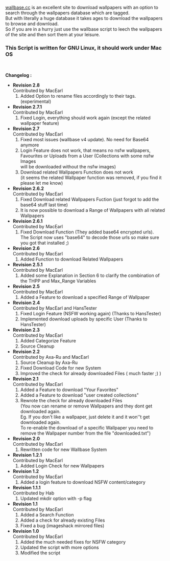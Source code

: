 <p>
	<a href="http://wallbase.cc" target="_blank">wallbase.cc</a> is an excellent site to download wallpapers with an option to search through the wallpapers database which are tagged.<br />
	But with literally a huge database it takes ages to download the wallpapers to browse and download.<br />
	So if you are in a hurry just use the wallbase script to leech the wallpapers of the site and then sort them at your leisure.<br />
</p>
<p>
	<h3>This Script is written for GNU Linux, it should work under Mac OS</h3> <br />
</p>
<p>
	<strong>Changelog :</strong>
	<ul>
		<li>
			<strong>Revision 2.8</strong><br />
			Contributed by MacEarl
			<ol>
				<li>Added Option to rename files accordingly to their tags. (experimental)</li>
			</ol>
		</li>
		<li>
			<strong>Revision 2.7.1</strong><br />
			Contributed by MacEarl
			<ol>
				<li>Fixed Login, everything should work again (except the related wallpaper feature)</li>
			</ol>
		</li>
		<li>
			<strong>Revision 2.7</strong><br />
			Contributed by MacEarl
			<ol>
				<li>Fixed most issues (wallbase v4 update). No need for Base64 anymore</li>
				<li>Login Feature does not work, that means no nsfw wallpapers, <br />
					Favourites or Uploads from a User (Collections with some nsfw Images <br />
					will be downloaded without the nsfw images)</li>
				<li>Download related Wallpapers Function does not work <br />
					(it seems the related Wallpaper function was removed, if you find it please let me know)</li>
			</ol>
		</li>
		<li>
			<strong>Revision 2.6.2</strong><br />
			Contributed by MacEarl
			<ol>
				<li>Fixed Download related Wallpapers Fuction (just forgot to add the base64 stuff last time)</li>
				<li>It is now possible to download a Range of Wallpapers with all related Wallpapers</li>
			</ol>
		</li>
		<li>
			<strong>Revision 2.6.1</strong><br />
			Contributed by MacEarl
			<ol>
				<li>Fixed Download Function (They added base64 encrypted urls).<br />
				The Script now uses "base64" to decode those urls so make sure you got that installed ;)</li>
			</ol>
		</li>
		<li>
			<strong>Revision 2.6</strong><br />
			Contributed by MacEarl
			<ol>
				<li>Added Function to download Related Wallpapers</li>
			</ol>
		</li>
		<li>
			<strong>Revision 2.5.1</strong><br />
			Contributed by MacEarl
			<ol>
				<li>Added some Explanation in Section 6 to clarify the combination of the THPP and Max_Range Variables</li>
			</ol>
		</li>
		<li>
			<strong>Revision 2.5</strong><br />
			Contributed by MacEarl
			<ol>
				<li>Added a Feature to download a specified Range of Wallpaper</li>
			</ol>
		</li>
		<li>
			<strong>Revision 2.4</strong><br />
			Contributed by MacEarl and HansTester
			<ol>
				<li>Fixed Login Feature (NSFW working again) (Thanks to HansTester)</li>
				<li>Implemented download uploads by specific User (Thanks to HansTester)</li>
			</ol>
		</li>
		<li>
			<strong>Revision 2.3</strong><br />
			Contributed by MacEarl
			<ol>
				<li>Added Categorize Feature</li>
				<li>Source Cleanup</li>
			</ol>
		</li>
		<li>
			<strong>Revision 2.2</strong><br />
			Contributed by Axa-Ru and MacEarl
			<ol>
				<li>Source Cleanup by Axa-Ru</li>
				<li>Fixed Download Code for new System</li>
				<li>Improved the check for already downloaded Files ( much faster ;) )</li>
			</ol>
		</li>
		<li>
			<strong>Revision 2.1</strong><br />
			Contributed by MacEarl
			<ol>
				<li>Added a Feature to download "Your Favorites"</li>
				<li>Added a Feature to download "user created collections"</li>
				<li>Rewrote the check for already downloaded Files<br />
				(You now can rename or remove Wallpapers and they dont get downloaded again.<br />
				Eg. If you don't like a wallpaper, just delete it and it won''t get downloaded again.<br />
				To re-enable the download of a specific Wallpaper you need to remove the Wallpaper number from the file "downloaded.txt")</li>
			</ol>
		</li>
		<li>
			<strong>Revision 2.0</strong><br />
			Contributed by MacEarl
			<ol>
				<li>Rewritten code for new Wallbase System</li>
			</ol>
		</li>
		<li>
			<strong>Revision 1.2.1</strong><br />
			Contributed by MacEarl
			<ol>
				<li>Added Login Check for new Wallpapers</li>
			</ol>
		</li>
		<li>
			<strong>Revision 1.2</strong><br />
			Contributed by MacEarl
			<ol>
				<li>Added a login feature to download NSFW content/category</li>
			</ol>
		</li>
		<li>
			<strong>Revision 1.1.1</strong><br />
			Contributed by Hab
			<ol>
				<li>Updated mkdir option with -p flag</li>
			</ol>
		</li>
		<li>
			<strong>Revision 1.1</strong><br />
			Contributed by MacEarl
			<ol>
				<li>Added a Search Function</li>
				<li>Added a check for already existing Files</li>
				<li>Fixed a bug (imageshack mirrored files)</li>
			</ol>
		</li>
		<li>
			<strong>Revision 1.0</strong><br />
			Contributed by MacEarl
			<ol>
				<li>Added the much needed fixes for NSFW category</li>
				<li>Updated the script with more options</li>
				<li>Modified the script</li>
			</ol>
		</li>
	</ul>
</p>

